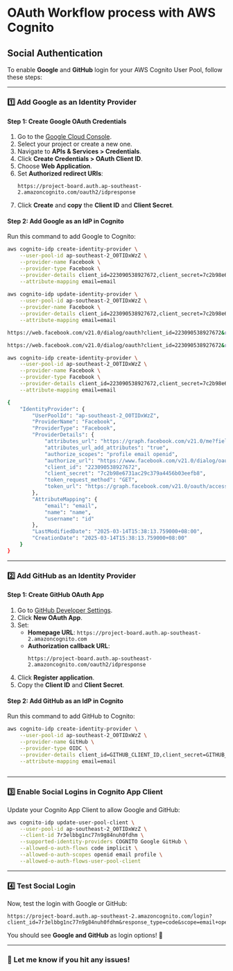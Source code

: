 # OAuth Workflow process with AWS Cognito


## Social Authentication

To enable **Google** and **GitHub** login for your AWS Cognito User Pool, follow these steps:  

---

### **1️⃣ Add Google as an Identity Provider**
#### **Step 1: Create Google OAuth Credentials**
1. Go to the [Google Cloud Console](https://console.cloud.google.com/).
2. Select your project or create a new one.
3. Navigate to **APIs & Services > Credentials**.
4. Click **Create Credentials > OAuth Client ID**.
5. Choose **Web Application**.
6. Set **Authorized redirect URIs**:
   ```
   https://project-board.auth.ap-southeast-2.amazoncognito.com/oauth2/idpresponse
   ```
7. Click **Create** and **copy** the **Client ID** and **Client Secret**.

#### **Step 2: Add Google as an IdP in Cognito**
Run this command to add Google to Cognito:

```sh
aws cognito-idp create-identity-provider \
    --user-pool-id ap-southeast-2_O0TIDxWzZ \
    --provider-name Facebook \
    --provider-type Facebook \
    --provider-details client_id=223090538927672,client_secret=7c2b98e6731ac29c379a4456b03eefb8,authorize_scopes="profile email openid" \
    --attribute-mapping email=email
    
aws cognito-idp update-identity-provider \
    --user-pool-id ap-southeast-2_O0TIDxWzZ \
    --provider-name Facebook \
    --provider-details client_id=223090538927672,client_secret=7c2b98e6731ac29c379a4456b03eefb8,authorize_scopes="public_profile email" \
    --attribute-mapping email=email

https://web.facebook.com/v21.0/dialog/oauth?client_id=223090538927672&redirect_uri=https%3A%2F%2Fapp-board.auth.ap-southeast-2.amazoncognito.com%2Foauth2%2Fidpresponse&scope=public_profile,email&response_type=code&state=H4sIAAAAAAAAAFVQyXKjMBT8F50NRjabuDHxxHFSNsbBSzw1lXoggcEgAZLXVP49Sm65ddfr5VV_IEABgtaQ4qQODKQyRu-Rlcwm1-19jwYo1edHyFgqxFHTTFNv5FZK0kOFaefRcd5Ir7bTk-CFFlAtOCjVymA4TAX01KA3Do2gqUlP2ZFyaYq-GIJuG2ZQ1ylk37lM2zJBmYb578YCBf8Qa6CsNREt4yVF_wfoqFUPLw7pppG_EVuyskW4kGeRzt02ft5fVm35t4kW_SGKepi_7MP01cLJZpp01Vp4FbduUbe-rZbyKnL6lF2f9q_hxCUlnsV_dmG4TOpYrGVSc6NRu_h9Q-qJw932nif2G3uj0rh4_XoJhaW25f3hJqWzqxZOdKYwVQ7P_clmpi5xMffj6bXYzvXv9c_QrfGzivk9gPl7dxMauAueiYKXSpiZaLSrQQH2bEzGPsHjAWpRkEMt2QB1Ou48wqalRb3GuZN6xPWJgV0ghm0RagBzNKXALMBebrsYfX4BoukdJfABAAA.H4sIAAAAAAAAAGuoVNyo0HM7x9eE72bL6QNWc8_wBercSVHUaPg0-2vSIQEAtY7q_SAAAAA.3&ret=login&fbapp_pres=0&logger_id=04fe5b35-3d8c-479d-a6c2-d3bd2b2cd964&tp=unspecified&cbt=1741938915426&ext=1741942518&hash=AearVS69VxmjP2bpm6g

https://web.facebook.com/v21.0/dialog/oauth?client_id=223090538927672&redirect_uri=https%3A%2F%2Fapp-board.auth.ap-southeast-2.amazoncognito.com%2Foauth2%2Fidpresponse&scope=public_profile%20email%20openid&response_type=code&state=H4sIAAAAAAAAAFVQy3KbMBT9F60N5g1i1-AWUscYj-0kONPJXCSZhwEBAse403-vkl1258w9jzvnLwLkI-gUwaexYCBGxXjfaofH1e3lfkILlMnzLyAs4_wiKZHUNZxqFLSodNq71Dw3wq2tbOJtLgVUCopx7IS_XGYcBqrQuYWG00ylE7nQVqh8yJcg25YE6joD8pnLpI1wyiQ8f2_Mkf-GWANlLQnvWFtS9GeBLlI1c2sfROHW0eD0ex0o-nEX5MfdZUj3xs94imftXEZzV7G4EUmEg4fTa9g6nZuIw8ZaTdekMKprfwMzPG6rNLqfeFhlaX7bbrwKx-v55dEE_vBhdLtBH-gTsaLwKbPnvg1XTsjcILZ2eB_gH9tNTp9tJ8SWCK1XmpLksDZSsN8hs4ukL9vBk7_XX0N3ytcq6ucA6vfdVWjgzlvC87YcuUp4I10N8nXX0rHpOY69QB3yz1ALtkC9jLsauqpJ0SCxZmPwwHAUE4OhWEQDxfM8rOiMYddxDEw9E_37DwEKKyjwAQAA.H4sIAAAAAAAAAAEgAN__e52QdRv0kKAZZg_NC4_ON-H-ztPvPpOHzDoi45hDxQziHK7vIAAAAA.3&ret=login&fbapp_pres=0&logger_id=7d4e3659-fd41-47f8-b11c-4c73715e5ac0&tp=unspecified&cbt=1741938667504&ext=1741942374&hash=AebrhYsh6etZ3phxGJ8

aws cognito-idp create-identity-provider \
    --user-pool-id ap-southeast-2_O0TIDxWzZ \
    --provider-name Facebook \
    --provider-type Facebook \
    --provider-details client_id=223090538927672,client_secret=7c2b98e6731ac29c379a4456b03eefb8,authorize_scopes="public_profile,email,openid" \
    --attribute-mapping email=email

{
    "IdentityProvider": {
        "UserPoolId": "ap-southeast-2_O0TIDxWzZ",
        "ProviderName": "Facebook",
        "ProviderType": "Facebook",
        "ProviderDetails": {
            "attributes_url": "https://graph.facebook.com/v21.0/me?fields=",
            "attributes_url_add_attributes": "true",
            "authorize_scopes": "profile email openid",
            "authorize_url": "https://www.facebook.com/v21.0/dialog/oauth",
            "client_id": "223090538927672",
            "client_secret": "7c2b98e6731ac29c379a4456b03eefb8",
            "token_request_method": "GET",
            "token_url": "https://graph.facebook.com/v21.0/oauth/access_token"
        },
        "AttributeMapping": {
            "email": "email",
            "name": "name",
            "username": "id"
        },
        "LastModifiedDate": "2025-03-14T15:38:13.759000+08:00",
        "CreationDate": "2025-03-14T15:38:13.759000+08:00"
    }
}


```

---

### **2️⃣ Add GitHub as an Identity Provider**
#### **Step 1: Create GitHub OAuth App**
1. Go to [GitHub Developer Settings](https://github.com/settings/developers).
2. Click **New OAuth App**.
3. Set:
   - **Homepage URL**: `https://project-board.auth.ap-southeast-2.amazoncognito.com`
   - **Authorization callback URL**:
     ```
     https://project-board.auth.ap-southeast-2.amazoncognito.com/oauth2/idpresponse
     ```
4. Click **Register application**.
5. Copy the **Client ID** and **Client Secret**.

#### **Step 2: Add GitHub as an IdP in Cognito**
Run this command to add GitHub to Cognito:

```sh
aws cognito-idp create-identity-provider \
    --user-pool-id ap-southeast-2_O0TIDxWzZ \
    --provider-name GitHub \
    --provider-type OIDC \
    --provider-details client_id=GITHUB_CLIENT_ID,client_secret=GITHUB_CLIENT_SECRET,authorize_scopes="openid user:email",oidc_issuer="https://github.com/login/oauth",attributes_request_method="GET" \
    --attribute-mapping email=email



```

---

### **3️⃣ Enable Social Logins in Cognito App Client**
Update your Cognito App Client to allow Google and GitHub:

```sh
aws cognito-idp update-user-pool-client \
    --user-pool-id ap-southeast-2_O0TIDxWzZ \
    --client-id 7r3elbbg1nc77n9g84nuh0fdhm \
    --supported-identity-providers COGNITO Google GitHub \
    --allowed-o-auth-flows code implicit \
    --allowed-o-auth-scopes openid email profile \
    --allowed-o-auth-flows-user-pool-client
```

---

### **4️⃣ Test Social Login**
Now, test the login with Google or GitHub:

```
https://project-board.auth.ap-southeast-2.amazoncognito.com/login?client_id=7r3elbbg1nc77n9g84nuh0fdhm&response_type=code&scope=email+openid+profile&redirect_uri=http://localhost:5000/auth/callback
```

You should see **Google and GitHub** as login options! 🎉  

---

### 🚀 **Let me know if you hit any issues!**
